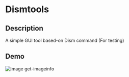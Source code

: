 # Dismtools

## Description
A simple GUI tool based-on Dism command
(For testing)

## Demo
![image](https://github.com/Briar-CatHei/Dismtools/assets/82100581/7b46e740-a5e7-40c5-aa3b-c63475a65e03)
get-imageinfo

